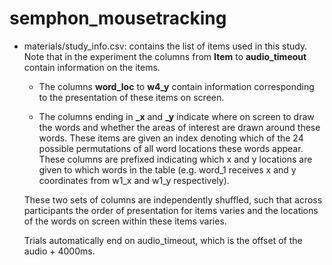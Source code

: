 # semphon_mousetracking

- materials/study_info.csv: contains the list of items used in this study.
Note that in the experiment the columns from **Item** to **audio_timeout** contain information on the items. 

    - The columns **word_loc** to **w4_y** contain information corresponding to the presentation of these items on screen. 

    - The columns ending in **_x** and **_y** indicate where on screen to draw the words and whether the areas of interest are drawn around these words. These items are given an index denoting which of the 24 possible permutations of all word locations these words appear. These columns are prefixed indicating which x and y locations are given to which words in the table (e.g. word_1 receives x and y coordinates from w1_x and w1_y respectively).

    These two sets of columns are independently shuffled, such that across participants the order of presentation for items varies and the locations of the words on screen within these items varies.

    Trials automatically end on audio_timeout, which is the offset of the audio + 4000ms.
